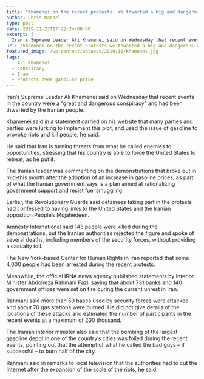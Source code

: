 ```yaml
---
title: "Khamenei on the recent protests: We thwarted a big and dangerous conspiracy"
author: Chris Manoel
type: post
date: 2019-11-27T17:22:24+00:00
excerpt: |
  Iran's Supreme Leader Ali Khamenei said on Wednesday that recent events in the country were a "great and dangerous conspiracy" and had been thwarted by the Iranian people.
url: /khamenei-on-the-recent-protests-we-thwarted-a-big-and-dangerous-conspiracy/
featured_image: /wp-content/uploads/2019/11/Khamenei.jpg
tags:
  - Ali Khamenei
  - conspiracy
  - Iran
  - Protests over gasoline price
---
```


Iran&#8217;s Supreme Leader Ali Khamenei said on Wednesday that recent events in the country were a &#8220;great and dangerous conspiracy&#8221; and had been thwarted by the Iranian people.

Khamenei said in a statement carried on his website that many parties and parties were lurking to implement this plot, and used the issue of gasoline to provoke riots and kill people, he said.

He said that Iran is turning threats from what he called enemies to opportunities, stressing that his country is able to force the United States to retreat, as he put it.

The Iranian leader was commenting on the demonstrations that broke out in mid-this month after the adoption of an increase in gasoline prices, as part of what the Iranian government says is a plan aimed at rationalizing government support and resist fuel smuggling.

Earlier, the Revolutionary Guards said detainees taking part in the protests had confessed to having links to the United States and the Iranian opposition People&#8217;s Mujahedeen.

Amnesty International said 143 people were killed during the demonstrations, but the Iranian authorities rejected the figure and spoke of several deaths, including members of the security forces, without providing a casualty toll.

The New York-based Center for Human Rights in Iran reported that some 4,000 people had been arrested during the recent protests.

Meanwhile, the official IRNA news agency published statements by Interior Minister Abdolreza Rahmani Fazli saying that about 731 banks and 140 government offices were set on fire during the current unrest in Iran.

Rahmani said more than 50 bases used by security forces were attacked and about 70 gas stations were burned. He did not give details of the locations of these attacks and estimated the number of participants in the recent events at a maximum of 200 thousand.

The Iranian interior minister also said that the bombing of the largest gasoline depot in one of the country&#8217;s cities was foiled during the recent events, pointing out that the attempt of what he called the bad guys &#8211; if successful &#8211; to burn half of the city.

Rahmani said in remarks to local television that the authorities had to cut the Internet after the expansion of the scale of the riots, he said.
